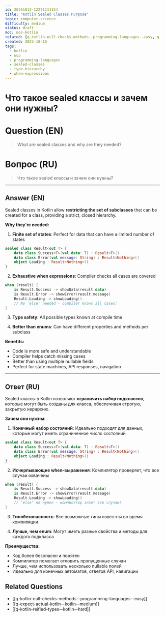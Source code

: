 ```yaml
---
id: 20251012-12271111154
title: "Kotlin Sealed Classes Purpose"
topic: computer-science
difficulty: medium
status: draft
moc: moc-kotlin
related: [q-kotlin-null-checks-methods--programming-languages--easy, q-expect-actual-kotlin--kotlin--medium, q-kotlin-reified-types--kotlin--hard]
created: 2025-10-15
tags:
  - kotlin
  - oop
  - programming-languages
  - sealed-classes
  - type-hierarchy
  - when-expressions
---
```

# Что такое sealed классы и зачем они нужны?

# Question (EN)
> What are sealed classes and why are they needed?

# Вопрос (RU)
> Что такое sealed классы и зачем они нужны?

---

## Answer (EN)

Sealed classes in Kotlin allow **restricting the set of subclasses** that can be created for a class, providing a strict, closed hierarchy.

**Why they're needed:**

1. **Finite set of states**: Perfect for data that can have a limited number of states
```kotlin
sealed class Result<out T> {
    data class Success<T>(val data: T) : Result<T>()
    data class Error(val message: String) : Result<Nothing>()
    object Loading : Result<Nothing>()
}
```

2. **Exhaustive when expressions**: Compiler checks all cases are covered
```kotlin
when (result) {
    is Result.Success -> showData(result.data)
    is Result.Error -> showError(result.message)
    Result.Loading -> showLoading()
    // No 'else' needed - compiler knows all cases!
}
```

3. **Type safety**: All possible types known at compile time

4. **Better than enums**: Can have different properties and methods per subclass

**Benefits:**
- Code is more safe and understandable
- Compiler helps catch missing cases
- Better than using multiple nullable fields
- Perfect for state machines, API responses, navigation

---

## Ответ (RU)

Sealed классы в Kotlin позволяют **ограничить набор подклассов**, которые могут быть созданы для класса, обеспечивая строгую, закрытую иерархию.

**Зачем они нужны:**

1. **Конечный набор состояний**: Идеально подходят для данных, которые могут иметь ограниченное число состояний
```kotlin
sealed class Result<out T> {
    data class Success<T>(val data: T) : Result<T>()
    data class Error(val message: String) : Result<Nothing>()
    object Loading : Result<Nothing>()
}
```

2. **Исчерпывающие when-выражения**: Компилятор проверяет, что все случаи охвачены
```kotlin
when (result) {
    is Result.Success -> showData(result.data)
    is Result.Error -> showError(result.message)
    Result.Loading -> showLoading()
    // 'else' не нужен - компилятор знает все случаи!
}
```

3. **Типобезопасность**: Все возможные типы известны во время компиляции

4. **Лучше, чем enum**: Могут иметь разные свойства и методы для каждого подкласса

**Преимущества:**
- Код более безопасен и понятен
- Компилятор помогает отловить пропущенные случаи
- Лучше, чем использовать несколько nullable полей
- Идеально для конечных автоматов, ответов API, навигации

## Related Questions

- [[q-kotlin-null-checks-methods--programming-languages--easy]]
- [[q-expect-actual-kotlin--kotlin--medium]]
- [[q-kotlin-reified-types--kotlin--hard]]
